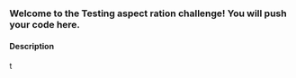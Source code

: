 ### Welcome to the Testing aspect ration challenge! You will push your code here.

#### Description
t

